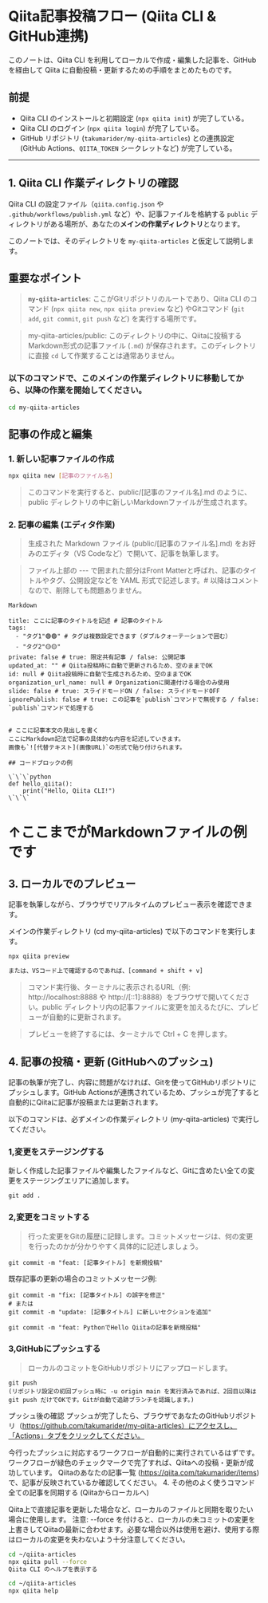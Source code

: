 # Qiita記事投稿フロー (Qiita CLI & GitHub連携)
このノートは、Qiita CLI を利用してローカルで作成・編集した記事を、GitHub を経由して Qiita に自動投稿・更新するための手順をまとめたものです。

## 前提
* Qiita CLI のインストールと初期設定 (`npx qiita init`) が完了している。
* Qiita CLI のログイン (`npx qiita login`) が完了している。
* GitHub リポジトリ (`takumarider/my-qiita-articles`) との連携設定 (GitHub Actions、`QIITA_TOKEN` シークレットなど) が完了している。

---

## 1. Qiita CLI 作業ディレクトリの確認

Qiita CLI の設定ファイル（`qiita.config.json` や `.github/workflows/publish.yml` など）や、記事ファイルを格納する `public` ディレクトリがある場所が、あなたの**メインの作業ディレクトリ**となります。

このノートでは、そのディレクトリを `my-qiita-articles` と仮定して説明します。

## 重要なポイント
>**`my-qiita-articles`**: ここがGitリポジトリのルートであり、Qiita CLI のコマンド (`npx qiita new`, `npx qiita preview` など) やGitコマンド (`git add`, `git commit`, `git push` など) を実行する場所です。

>my-qiita-articles/public: このディレクトリの中に、Qiitaに投稿するMarkdown形式の記事ファイル (`.md`) が保存されます。このディレクトリに直接 `cd` して作業することは通常ありません。

### 以下のコマンドで、このメインの作業ディレクトリに移動してから、以降の作業を開始してください。

```bash
cd my-qiita-articles
```

## 記事の作成と編集
### 1. 新しい記事ファイルの作成

```Bash
npx qiita new [記事のファイル名]
```
>このコマンドを実行すると、public/[記事のファイル名].md のように、public ディレクトリの中に新しいMarkdownファイルが生成されます。

### 2. 記事の編集 (エディタ作業)
>生成された Markdown ファイル (public/[記事のファイル名].md) をお好みのエディタ（VS Codeなど）で開いて、記事を執筆します。

>ファイル上部の --- で囲まれた部分はFront Matterと呼ばれ、記事のタイトルやタグ、公開設定などを YAML 形式で記述します。# 以降はコメントなので、削除しても問題ありません。
```
Markdown

title: ここに記事のタイトルを記述 # 記事のタイトル
tags:
  - "タグ1"🟢🟢" # タグは複数設定できます（ダブルクォーテーションで囲む）
  - "タグ2"🟡🟡"
private: false # true: 限定共有記事 / false: 公開記事
updated_at: "" # Qiita投稿時に自動で更新されるため、空のままでOK
id: null # Qiita投稿時に自動で生成されるため、空のままでOK
organization_url_name: null # Organizationに関連付ける場合のみ使用
slide: false # true: スライドモードON / false: スライドモードOFF
ignorePublish: false # true: この記事を`publish`コマンドで無視する / false: `publish`コマンドで処理する


# ここに記事本文の見出しを書く
ここにMarkdown記法で記事の具体的な内容を記述していきます。
画像も`![代替テキスト](画像URL)`の形式で貼り付けられます。

## コードブロックの例

\`\`\`python
def hello_qiita():
    print("Hello, Qiita CLI!")
\`\`\`
```

# ↑ここまでがMarkdownファイルの例です
## 3. ローカルでのプレビュー
記事を執筆しながら、ブラウザでリアルタイムのプレビュー表示を確認できます。

メインの作業ディレクトリ (cd my-qiita-articles) で以下のコマンドを実行します。

```Bash
npx qiita preview

または、VSコード上で確認するのであれば、[command + shift + v]
```
>コマンド実行後、ターミナルに表示されるURL（例: http://localhost:8888 や http://[::1]:8888）をブラウザで開いてください。public ディレクトリ内の記事ファイルに変更を加えるたびに、プレビューが自動的に更新されます。

>プレビューを終了するには、ターミナルで Ctrl + C を押します。

## 4. 記事の投稿・更新 (GitHubへのプッシュ)
記事の執筆が完了し、内容に問題がなければ、Gitを使ってGitHubリポジトリにプッシュします。GitHub Actionsが連携されているため、プッシュが完了すると自動的にQiitaに記事が投稿または更新されます。

以下のコマンドは、必ずメインの作業ディレクトリ (my-qiita-articles) で実行してください。

### 1,変更をステージングする
新しく作成した記事ファイルや編集したファイルなど、Gitに含めたい全ての変更をステージングエリアに追加します。

```
git add .
```
### 2,変更をコミットする
>行った変更をGitの履歴に記録します。コミットメッセージは、何の変更を行ったのかが分かりやすく具体的に記述しましょう。

```
git commit -m "feat: [記事タイトル] を新規投稿"
```
既存記事の更新の場合のコミットメッセージ例:

```
git commit -m "fix: [記事タイトル] の誤字を修正"
# または
git commit -m "update: [記事タイトル] に新しいセクションを追加"

git commit -m "feat: PythonでHello Qiitaの記事を新規投稿"
```
### 3,GitHubにプッシュする
>ローカルのコミットをGitHubリポジトリにアップロードします。
```
git push
(リポジトリ設定の初回プッシュ時に -u origin main を実行済みであれば、2回目以降は git push だけでOKです。Gitが自動で追跡ブランチを認識します。)
```
プッシュ後の確認
プッシュが完了したら、ブラウザであなたのGitHubリポジトリ（https://github.com/takumarider/my-qiita-articles）にアクセスし、「Actions」タブをクリックしてください。

今行ったプッシュに対応するワークフローが自動的に実行されているはずです。
ワークフローが緑色のチェックマークで完了すれば、Qiitaへの投稿・更新が成功しています。
Qiitaのあなたの記事一覧 (https://qiita.com/takumarider/items) で、記事が反映されているか確認してください。
4. その他のよく使うコマンド
全ての記事を同期する (Qiitaからローカルへ)

Qiita上で直接記事を更新した場合など、ローカルのファイルと同期を取りたい場合に使用します。
注意: --force を付けると、ローカルの未コミットの変更を上書きしてQiitaの最新に合わせます。必要な場合以外は使用を避け、使用する際はローカルの変更を失わないよう十分注意してください。
```Bash
cd ~/qiita-articles
npx qiita pull --force
Qiita CLI のヘルプを表示する
```
```Bash
cd ~/qiita-articles
npx qiita help
```